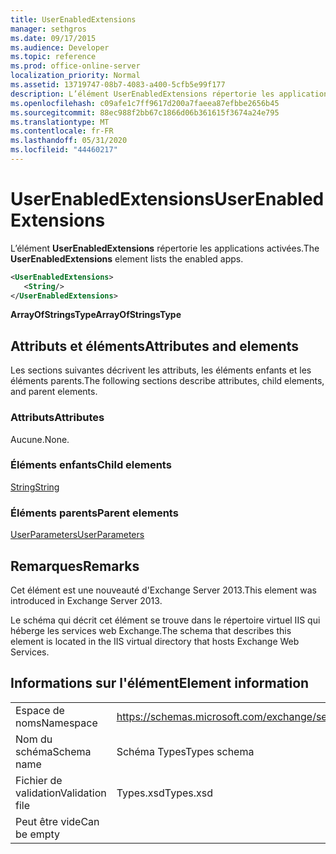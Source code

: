 ```yaml
---
title: UserEnabledExtensions
manager: sethgros
ms.date: 09/17/2015
ms.audience: Developer
ms.topic: reference
ms.prod: office-online-server
localization_priority: Normal
ms.assetid: 13719747-08b7-4083-a400-5cfb5e99f177
description: L’élément UserEnabledExtensions répertorie les applications activées.
ms.openlocfilehash: c09afe1c7ff9617d200a7faeea87efbbe2656b45
ms.sourcegitcommit: 88ec988f2bb67c1866d06b361615f3674a24e795
ms.translationtype: MT
ms.contentlocale: fr-FR
ms.lasthandoff: 05/31/2020
ms.locfileid: "44460217"
---
```

# <a name="userenabledextensions"></a><span data-ttu-id="4273e-103">UserEnabledExtensions</span><span class="sxs-lookup"><span data-stu-id="4273e-103">UserEnabledExtensions</span></span>

<span data-ttu-id="4273e-104">L’élément **UserEnabledExtensions** répertorie les applications activées.</span><span class="sxs-lookup"><span data-stu-id="4273e-104">The **UserEnabledExtensions** element lists the enabled apps.</span></span> 
  
```XML
<UserEnabledExtensions>
   <String/>
</UserEnabledExtensions>
```

 <span data-ttu-id="4273e-105">**ArrayOfStringsType**</span><span class="sxs-lookup"><span data-stu-id="4273e-105">**ArrayOfStringsType**</span></span>
## <a name="attributes-and-elements"></a><span data-ttu-id="4273e-106">Attributs et éléments</span><span class="sxs-lookup"><span data-stu-id="4273e-106">Attributes and elements</span></span>

<span data-ttu-id="4273e-107">Les sections suivantes décrivent les attributs, les éléments enfants et les éléments parents.</span><span class="sxs-lookup"><span data-stu-id="4273e-107">The following sections describe attributes, child elements, and parent elements.</span></span>
  
### <a name="attributes"></a><span data-ttu-id="4273e-108">Attributs</span><span class="sxs-lookup"><span data-stu-id="4273e-108">Attributes</span></span>

<span data-ttu-id="4273e-109">Aucune.</span><span class="sxs-lookup"><span data-stu-id="4273e-109">None.</span></span>
  
### <a name="child-elements"></a><span data-ttu-id="4273e-110">Éléments enfants</span><span class="sxs-lookup"><span data-stu-id="4273e-110">Child elements</span></span>

[<span data-ttu-id="4273e-111">String</span><span class="sxs-lookup"><span data-stu-id="4273e-111">String</span></span>](string.md)
  
### <a name="parent-elements"></a><span data-ttu-id="4273e-112">Éléments parents</span><span class="sxs-lookup"><span data-stu-id="4273e-112">Parent elements</span></span>

[<span data-ttu-id="4273e-113">UserParameters</span><span class="sxs-lookup"><span data-stu-id="4273e-113">UserParameters</span></span>](userparameters.md)
  
## <a name="remarks"></a><span data-ttu-id="4273e-114">Remarques</span><span class="sxs-lookup"><span data-stu-id="4273e-114">Remarks</span></span>

<span data-ttu-id="4273e-115">Cet élément est une nouveauté d'Exchange Server 2013.</span><span class="sxs-lookup"><span data-stu-id="4273e-115">This element was introduced in Exchange Server 2013.</span></span>
  
<span data-ttu-id="4273e-116">Le schéma qui décrit cet élément se trouve dans le répertoire virtuel IIS qui héberge les services web Exchange.</span><span class="sxs-lookup"><span data-stu-id="4273e-116">The schema that describes this element is located in the IIS virtual directory that hosts Exchange Web Services.</span></span>
  
## <a name="element-information"></a><span data-ttu-id="4273e-117">Informations sur l'élément</span><span class="sxs-lookup"><span data-stu-id="4273e-117">Element information</span></span>

|||
|:-----|:-----|
|<span data-ttu-id="4273e-118">Espace de noms</span><span class="sxs-lookup"><span data-stu-id="4273e-118">Namespace</span></span>  <br/> |https://schemas.microsoft.com/exchange/services/2006/types  <br/> |
|<span data-ttu-id="4273e-119">Nom du schéma</span><span class="sxs-lookup"><span data-stu-id="4273e-119">Schema name</span></span>  <br/> |<span data-ttu-id="4273e-120">Schéma Types</span><span class="sxs-lookup"><span data-stu-id="4273e-120">Types schema</span></span>  <br/> |
|<span data-ttu-id="4273e-121">Fichier de validation</span><span class="sxs-lookup"><span data-stu-id="4273e-121">Validation file</span></span>  <br/> |<span data-ttu-id="4273e-122">Types.xsd</span><span class="sxs-lookup"><span data-stu-id="4273e-122">Types.xsd</span></span>  <br/> |
|<span data-ttu-id="4273e-123">Peut être vide</span><span class="sxs-lookup"><span data-stu-id="4273e-123">Can be empty</span></span>  <br/> ||
   

